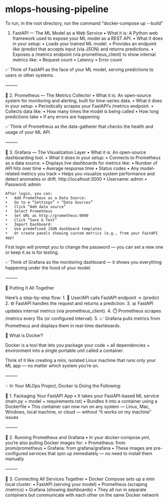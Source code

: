 # mlops-housing-pipeline
To run, in the root directory, run the command "docker-compose up --build" 

1. FastAPI — The ML Model as a Web Service
	•	What it is: A Python web framework used to expose your ML model as a REST API.
	•	What it does in your setup:
	•	Loads your trained ML model.
	•	Provides an endpoint like /predict that accepts input (via JSON) and returns predictions.
	•	Exposes a /metrics endpoint (via prometheus_client) to show internal metrics like:
	•	Request count
	•	Latency
	•	Error count

✅ Think of FastAPI as the face of your ML model, serving predictions to users or other systems.

⸻

🔷 2. Prometheus — The Metrics Collector
	•	What it is: An open-source system for monitoring and alerting, built for time-series data.
	•	What it does in your setup:
	•	Periodically scrapes your FastAPI’s /metrics endpoint.
	•	Collects data like:
	•	How many times the model is being called
	•	How long predictions take
	•	If any errors are happening

✅ Think of Prometheus as the data-gatherer that checks the health and usage of your ML API.

⸻

🔷 3. Grafana — The Visualization Layer
	•	What it is: An open-source dashboarding tool.
	•	What it does in your setup:
	•	Connects to Prometheus as a data source.
	•	Displays live dashboards for metrics like:
	•	Number of API hits over time
	•	Average response time
	•	Status codes
	•	Any model-related metrics you track
	•	Helps you visualize system performance and detect anomalies or drift.
	http://localhost:3000
	•	Username: admin
	•	Password: admin

	After login, you can:
	•	Add Prometheus as a Data Source:
	•	Go to ⚙️ “Settings” > “Data Sources”
	•	Click “Add data source”
	•	Select Prometheus
	•	Set URL as http://prometheus:9090
	•	Click “Save & Test”
	•	Import Dashboard:
	•	Use predefined JSON dashboard templates
	•	Or create panels showing custom metrics (e.g., from your FastAPI app)

First login will prompt you to change the password — you can set a new one or keep it as is for testing.

✅ Think of Grafana as the monitoring dashboard — it shows you everything happening under the hood of your model.

⸻

🔁 Putting It All Together

Here’s a step-by-step flow:
	1.	🔄 User/API calls FastAPI endpoint → /predict
	2.	⚙️ FastAPI handles the request and returns a prediction.
	3.	📊 FastAPI updates internal metrics (via prometheus_client).
	4.	⏱️ Prometheus scrapes /metrics every 15s (or configured interval).
	5.	📈 Grafana pulls metrics from Prometheus and displays them in real-time dashboards.



🐳 What is Docker?

Docker is a tool that lets you package your code + all dependencies + environment into a single portable unit called a container.

Think of it like creating a mini, isolated Linux machine that runs only your ML app — no matter which system you’re on.

⸻

💡 In Your MLOps Project, Docker Is Doing the Following:

🔹 1. Packaging Your FastAPI App
	•	It takes your FastAPI-based ML service (main.py + model + requirements.txt)
	•	Bundles it into a container using a Dockerfile
	•	This container can now run on any system — Linux, Mac, Windows, local machine, or cloud — without “it works on my machine” issues

⸻

🔹 2. Running Prometheus and Grafana
	•	In your docker-compose.yml, you’re also pulling Docker images for:
	•	Prometheus: from prom/prometheus
	•	Grafana: from grafana/grafana
	•	These images are pre-configured services that spin up immediately — no need to install them manually

⸻

🔹 3. Connecting All Services Together
	•	Docker Compose sets up a mini local cluster:
	•	FastAPI (serving your model)
	•	Prometheus (scraping /metrics)
	•	Grafana (showing dashboards)
	•	They all run in separate containers but communicate with each other on the same Docker network

